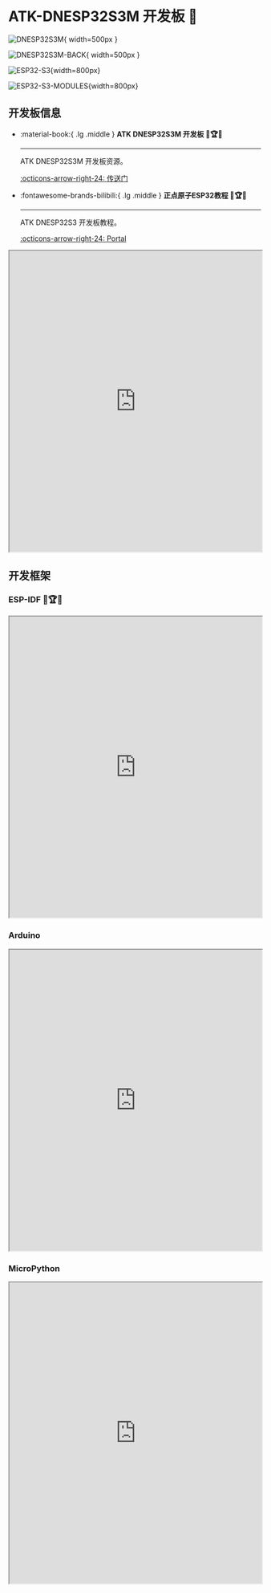 # ATK-DNESP32S3M 开发板 🎯

![DNESP32S3M](DNESP32S3M.png){ width=500px }

![DNESP32S3M-BACK](DNESP32S3M-BACK.png){ width=500px }

![ESP32-S3](FUNCTIONAL_BLOCK_CN.png){width=800px}

![ESP32-S3-MODULES](MODULES_CN.png){width=800px}

## 开发板信息

<div class="grid cards" markdown>

-   :material-book:{ .lg .middle } __ATK DNESP32S3M 开发板 🎯🏆✅__

    ---

    ATK DNESP32S3M 开发板资源。

    [:octicons-arrow-right-24: <a href="http://www.openedv.com/docs/boards/xiaoxitongban/ESP32/ESP32S3M.html" target="_blank"> 传送门 </a>](#)

-  :fontawesome-brands-bilibili:{ .lg .middle } __正点原子ESP32教程 🎯🏆✅__

    ---

    ATK DNESP32S3 开发板教程。

    [:octicons-arrow-right-24: <a href="https://www.bilibili.com/video/BV1sH4y1W7Tc/?spm_id_from=333.337.search-card.all.click&vd_source=5a427660f0337fedc22d4803661d493f" target="_blank"> Portal </a>](#)


</div>

<iframe src="http://www.cuishuaiwen.com:7500/DEV/ESP32/ATK-DNESP32S3M/DNESP32S3M-HW-MANUAL.pdf" width="100%" height="600px"></iframe>

## 开发框架

### ESP-IDF 🎯🏆✅
<iframe src="http://www.cuishuaiwen.com:7500/DEV/ESP32/ATK-DNESP32S3M/DNESP32S3M-ESP-IDF-DEV.pdf" width="100%" height="600px"></iframe>

### Arduino
<iframe src="http://www.cuishuaiwen.com:7500/DEV/ESP32/ATK-DNESP32S3M/DNESP32S3M-ARDUINO-DEV.pdf" width="100%" height="600px"></iframe>

### MicroPython
<iframe src="http://www.cuishuaiwen.com:7500/DEV/ESP32/ATK-DNESP32S3M/DNESP32S3M-MPY-DEV.pdf" width="100%" height="600px"></iframe>